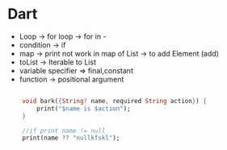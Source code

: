 # Dart

- Loop -> for loop -> for in -
- condition -> if
- map -> print not work in map of List -> to add Element (add)
- toList -> Iterable to List
- variable specifier => final,constant
- function -> positional argument 

```dart

    void bark({String? name, required String action}) {
        print("$name is $action");
    }

    //if print name != null
    print(name ?? "nullkfskl");

```
